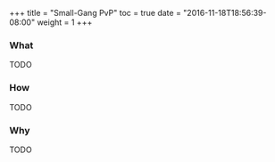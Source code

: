 +++
title = "Small-Gang PvP"
toc = true
date = "2016-11-18T18:56:39-08:00"
weight = 1
+++

### What

TODO

### How

TODO

### Why

TODO
